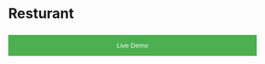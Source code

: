 # Resturant

<a href="https://dark-ak.github.io/Resturant/">
<button style="background-color: #4CAF50; color: white; padding: 14px 20px; margin: 8px 0; border: none; cursor: pointer; width: 100%;">Live Demo</button>
</a>
